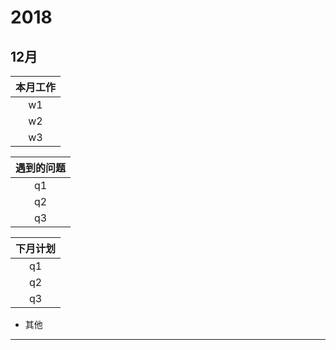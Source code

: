 # 2018
## 12月
| 本月工作 | 
| :-: | 
| w1   |  
| w2   | 
| w3   |  

| 遇到的问题 | 
| :-: | 
| q1   |  
| q2   | 
| q3   |  

| 下月计划 | 
| :-: | 
| q1   |  
| q2   | 
| q3   |  

* 其他
-------------------------------------------------------------
